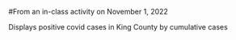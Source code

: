 #From an in-class activity on November 1, 2022

Displays positive covid cases in King County by cumulative cases

<div class="flourish-embed flourish-chart" data-src="visualisation/11662117"><script src="https://public.flourish.studio/resources/embed.js"></script></div>
